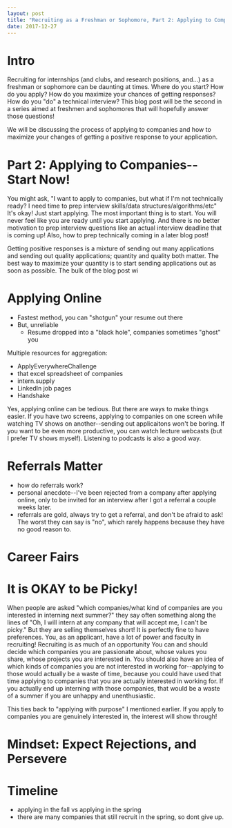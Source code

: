 ```yaml
---
layout: post
title: "Recruiting as a Freshman or Sophomore, Part 2: Applying to Companies, Getting Responses"
date: 2017-12-27
---
```


# Intro

Recruiting for internships (and clubs, and research positions, and...) as a freshman or sophomore can be daunting at times. Where do you start? How do you apply? How do you maximize your chances of getting responses? How do you "do" a technical interview? This blog post will be the second in a series aimed at freshmen and sophomores that will hopefully answer those questions!

We will be discussing the process of applying to companies and how to maximize your changes of getting a positive response to your application. 

# Part 2: Applying to Companies--Start Now!

You might ask, "I want to apply to companies, but what if I'm not technically ready? I need time to prep interview skills/data structures/algorithms/etc" It's okay! Just start applying. The most important thing is to start. You will never feel like you are ready until you start applying. And there is no better motivation to prep interview questions like an actual interview deadline that is coming up! Also, how to prep technically coming in a later blog post!

Getting positive responses is a mixture of sending out many applications and sending out quality applications; quantity and quality both matter. The best way to maximize your quantity is to start sending applications out as soon as possible. The bulk of the blog post wi

# Applying Online

- Fastest method, you can "shotgun" your resume out there 
- But, unreliable
  - Resume dropped into a "black hole", companies sometimes "ghost" you

Multiple resources for aggregation:
  - ApplyEverywhereChallenge
  - that excel spreadsheet of companies
  - intern.supply
  - LinkedIn job pages
  - Handshake

Yes, applying online can be tedious. But there are ways to make things easier. If you have two screens, applying to companies on one screen while watching TV shows on another--sending out applicaitons won't be boring. If you want to be even more productive, you can watch lecture webcasts (but I prefer TV shows myself). Listening to podcasts is also a good way. 

# Referrals Matter

- how do referrals work?
- personal anecdote--I've been rejected from a company after applying online, only to be invited for an interview after I got a referral a couple weeks later. 
- referrals are gold, always try to get a referral, and don't be afraid to ask! The worst they can say is "no", which rarely happens because they have no good reason to. 

# Career Fairs

# It is OKAY to be Picky!

When people are asked "which companies/what kind of companies are you interested in interning next summer?" they say often something along the lines of "Oh, I will intern at any company that will accept me, I can't be picky." But they are selling themselves short! It is perfectly fine to have preferences. You, as an applicant, have a lot of power and faculty in recruiting! Recruiting is as much of an opportunity  You can and should decide which companies you are passionate about, whose values you share, whose projects you are interested in. You should also have an idea of which kinds of companies you are not interested in working for--applying to those would actually be a waste of time, because you could have used that time applying to companies that you are actually interested in working for. If you actually end up interning with those companies, that would be a waste of a summer if you are unhappy and unenthusiastic. 

This ties back to "applying with purpose" I mentioned earlier. If you apply to companies you are genuinely interested in, the interest will show through!

# Mindset: Expect Rejections, and Persevere

# Timeline
  - applying in the fall vs applying in the spring
  - there are many companies that still recruit in the spring, so dont give up. 